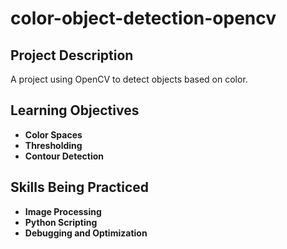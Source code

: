 # color-object-detection-opencv

## Project Description
A project using OpenCV to detect objects based on color.

## Learning Objectives
-  **Color Spaces**
-  **Thresholding**
-  **Contour Detection**

## Skills Being Practiced
-  **Image Processing**
-  **Python Scripting**
-  **Debugging and Optimization**
